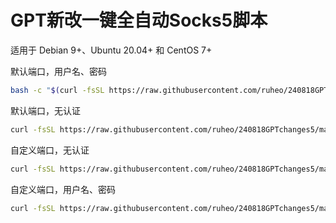 # GPT新改一键全自动Socks5脚本
适用于 Debian 9+、Ubuntu 20.04+ 和 CentOS 7+ 

默认端口，用户名、密码
```bash
bash -c "$(curl -fsSL https://raw.githubusercontent.com/ruheo/240818GPTchanges5/main/socks5.sh)"
```

默认端口，无认证
```bash
curl -fsSL https://raw.githubusercontent.com/ruheo/240818GPTchanges5/main/socks5.sh | sudo bash -s -- noauth
```

自定义端口，无认证
```bash
curl -fsSL https://raw.githubusercontent.com/ruheo/240818GPTchanges5/main/socks5.sh | sudo bash -s -- noauth 端口号
```

自定义端口，用户名、密码
```bash
curl -fsSL https://raw.githubusercontent.com/ruheo/240818GPTchanges5/main/socks5.sh | sudo bash -s -- password 端口 用户名 密码
```
